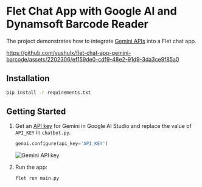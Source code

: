# Flet Chat App with Google AI and Dynamsoft Barcode Reader
The project demonstrates how to integrate [Gemini APIs](https://ai.google.dev/tutorials/python_quickstart) into a Flet chat app.

https://github.com/yushulx/flet-chat-app-gemini-barcode/assets/2202306/ef159de0-cdf9-48e2-91d9-3da3ce9f85a0

## Installation

```bash
pip install -r requirements.txt

```

## Getting Started
1. Get an [API key](https://makersuite.google.com/app/apikey) for Gemini in Google AI Studio and replace the value of `API_KEY` in `chatbot.py`.
    
    ```python
    genai.configure(api_key='API_KEY')
    ```

    ![Gemini API key](https://github.com/yushulx/flet-chat-app-gemini-barcode/assets/2202306/a556a3dc-622f-4de0-b3d5-9067de44a5e5)

    
3. Run the app:

    ```bash
    flet run main.py
    ```
